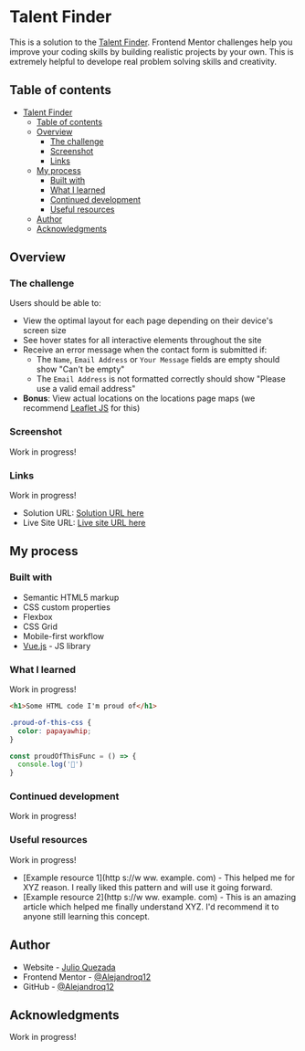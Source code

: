 # Talent Finder

This is a solution to the [Talent Finder](https://www.frontendmentor.io/challenges/designo-multipage-website-G48K6rfUT). Frontend Mentor challenges help you improve your coding skills by building realistic projects by your own. This is extremely helpful to develope real problem solving skills and creativity.

## Table of contents

- [Talent Finder](#talent-finder)
  - [Table of contents](#table-of-contents)
  - [Overview](#overview)
    - [The challenge](#the-challenge)
    - [Screenshot](#screenshot)
    - [Links](#links)
  - [My process](#my-process)
    - [Built with](#built-with)
    - [What I learned](#what-i-learned)
    - [Continued development](#continued-development)
    - [Useful resources](#useful-resources)
  - [Author](#author)
  - [Acknowledgments](#acknowledgments)

## Overview

### The challenge

Users should be able to:

- View the optimal layout for each page depending on their device's screen size
- See hover states for all interactive elements throughout the site
- Receive an error message when the contact form is submitted if:
  - The `Name`, `Email Address` or `Your Message` fields are empty should show "Can't be empty"
  - The `Email Address` is not formatted correctly should show "Please use a valid email address"
- **Bonus**: View actual locations on the locations page maps (we recommend [Leaflet JS](https://leafletjs.com/) for this)

### Screenshot

Work in progress!

### Links
Work in progress!
- Solution URL: [Solution URL here](https://your-solution-url.com)
- Live Site URL: [Live site URL here](https://your-live-site-url.com)

## My process

### Built with

- Semantic HTML5 markup
- CSS custom properties
- Flexbox
- CSS Grid
- Mobile-first workflow
- [Vue.js](https://vuejs.org/) - JS library

### What I learned

Work in progress!

```html
<h1>Some HTML code I'm proud of</h1>
```
```css
.proud-of-this-css {
  color: papayawhip;
}
```
```js
const proudOfThisFunc = () => {
  console.log('🎉')
}
```

### Continued development

Work in progress!

### Useful resources

Work in progress!
- [Example resource 1](http s://w ww. example. com) - This helped me for XYZ reason. I really liked this pattern and will use it going forward.
- [Example resource 2](http s://w ww. example. com) - This is an amazing article which helped me finally understand XYZ. I'd recommend it to anyone still learning this concept.

## Author

- Website - [Julio Quezada](https://www.quezadajulio.com)
- Frontend Mentor - [@Alejandroq12](https://www.frontendmentor.io/profile/Alejandroq12)
- GitHub - [@Alejandroq12](https://github.com/Alejandroq12)


## Acknowledgments

Work in progress!

